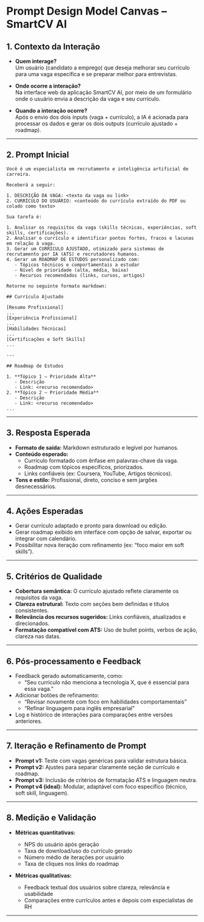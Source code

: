 # Prompt Design Model Canvas – SmartCV AI

## 1. Contexto da Interação

- **Quem interage?**\
  Um usuário (candidato a emprego) que deseja melhorar seu currículo para uma vaga específica e se preparar melhor para entrevistas.

- **Onde ocorre a interação?**\
  Na interface web da aplicação SmartCV AI, por meio de um formulário onde o usuário envia a descrição da vaga e seu currículo.

- **Quando a interação ocorre?**\
  Após o envio dos dois inputs (vaga + currículo), a IA é acionada para processar os dados e gerar os dois outputs (currículo ajustado + roadmap).

---

## 2. Prompt Inicial

```text
Você é um especialista em recrutamento e inteligência artificial de carreira.

Receberá a seguir:

1. DESCRIÇÃO DA VAGA: <texto da vaga ou link>
2. CURRÍCULO DO USUÁRIO: <conteúdo do currículo extraído do PDF ou colado como texto>

Sua tarefa é:

1. Analisar os requisitos da vaga (skills técnicas, experiências, soft skills, certificações).
2. Analisar o currículo e identificar pontos fortes, fracos e lacunas em relação à vaga.
3. Gerar um CURRÍCULO AJUSTADO, otimizado para sistemas de recrutamento por IA (ATS) e recrutadores humanos.
4. Gerar um ROADMAP DE ESTUDOS personalizado com:
   - Tópicos técnicos e comportamentais a estudar
   - Nível de prioridade (alta, média, baixa)
   - Recursos recomendados (links, cursos, artigos)

Retorne no seguinte formato markdown:

## Currículo Ajustado

[Resumo Profissional]  
...  
[Experiência Profissional]  
...  
[Habilidades Técnicas]  
...  
[Certificações e Soft Skills]  
...

---

## Roadmap de Estudos

1. **Tópico 1 – Prioridade Alta**  
   - Descrição  
   - Link: <recurso recomendado>  
2. **Tópico 2 – Prioridade Média**  
   - Descrição  
   - Link: <recurso recomendado>  
...
```

---

## 3. Resposta Esperada

- **Formato de saída:** Markdown estruturado e legível por humanos.
- **Conteúdo esperado:**
  - Currículo formatado com ênfase em palavras-chave da vaga.
  - Roadmap com tópicos específicos, priorizados.
  - Links confiáveis (ex: Coursera, YouTube, Artigos técnicos).
- **Tons e estilo:** Profissional, direto, conciso e sem jargões desnecessários.

---

## 4. Ações Esperadas

- Gerar currículo adaptado e pronto para download ou edição.
- Gerar roadmap exibido em interface com opção de salvar, exportar ou integrar com calendário.
- Possibilitar nova iteração com refinamento (ex: “foco maior em soft skills”).

---

## 5. Critérios de Qualidade

- **Cobertura semântica:** O currículo ajustado reflete claramente os requisitos da vaga.
- **Clareza estrutural:** Texto com seções bem definidas e títulos consistentes.
- **Relevância dos recursos sugeridos:** Links confiáveis, atualizados e direcionados.
- **Formatação compatível com ATS:** Uso de bullet points, verbos de ação, clareza nas datas.

---

## 6. Pós-processamento e Feedback

- Feedback gerado automaticamente, como:
  - “Seu currículo não menciona a tecnologia X, que é essencial para essa vaga.”
- Adicionar botões de refinamento:
  - “Revisar novamente com foco em habilidades comportamentais”
  - “Refinar linguagem para inglês empresarial”
- Log e histórico de interações para comparações entre versões anteriores.

---

## 7. Iteração e Refinamento de Prompt

- **Prompt v1:** Teste com vagas genéricas para validar estrutura básica.
- **Prompt v2:** Ajustes para separar claramente seção de currículo e roadmap.
- **Prompt v3:** Inclusão de critérios de formatação ATS e linguagem neutra.
- **Prompt v4 (ideal):** Modular, adaptável com foco específico (técnico, soft skill, linguagem).

---

## 8. Medição e Validação

- **Métricas quantitativas:**

  - NPS do usuário após geração
  - Taxa de download/uso do currículo gerado
  - Número médio de iterações por usuário
  - Taxa de cliques nos links do roadmap

- **Métricas qualitativas:**

  - Feedback textual dos usuários sobre clareza, relevância e usabilidade
  - Comparações entre currículos antes e depois com especialistas de RH

---

